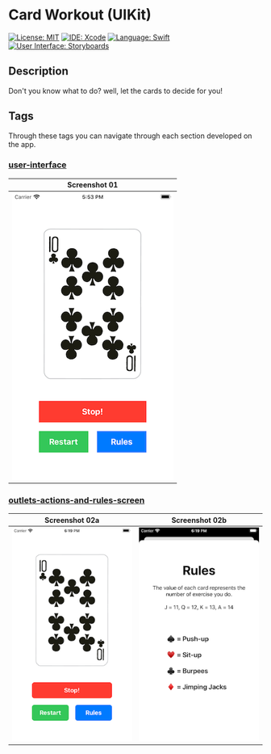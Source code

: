 # Card Workout (UIKit)

[![License: MIT](https://img.shields.io/badge/License-MIT-yellow.svg)](https://opensource.org/licenses/MIT)
[![IDE: Xcode](https://img.shields.io/badge/IDE-Xcode%2011-blue.svg)](https://developer.apple.com/xcode/)
[![Language: Swift](https://img.shields.io/badge/Language-Swift-red.svg)](https://swift.org/blog/)
[![User Interface: Storyboards](https://img.shields.io/badge/User%20Interface-Storyboards-green)](https://developer.apple.com/xcode/interface-builder/)

## Description

Don't you know what to do? well, let the cards to decide for you!

## Tags

Through these tags you can navigate through each section developed on the app.

### [user-interface](https://github.com/fdorado985/CardWorkout/tree/user-interface)

| Screenshot 01 |
| ------------- |
| ![ss01](.screenshots/ss01.png) |

### [outlets-actions-and-rules-screen](https://github.com/fdorado985/CardWorkout/tree/outlets-actions-and-rules-screen)

| Screenshot 02a | Screenshot 02b |
| -------------- | -------------- |
| ![ss02a](.screenshots/ss02a.png) | ![ss02b](.screenshots/ss02b.png) |
